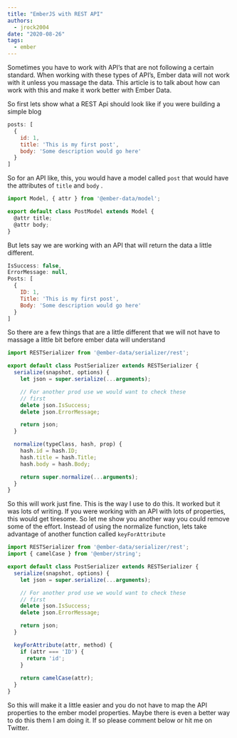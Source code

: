```yaml
---
title: "EmberJS with REST API"
authors:
  - jrock2004
date: "2020-08-26"
tags:
  - ember
---
```


Sometimes you have to work with API’s that are not following a certain standard. When working with these types of API’s, Ember data will not work with it unless you massage the data. This article is to talk about how can work with this and make it work better with Ember Data.

So first lets show what a REST Api should look like if you were building a simple blog

```javascript
posts: [
  {
    id: 1,
    title: 'This is my first post',
    body: 'Some description would go here'
  }
]
```

So for an API like, this, you would have a model called `post` that would have the attributes of `title` and `body` .

```js
import Model, { attr } from '@ember-data/model';

export default class PostModel extends Model {
  @attr title;
  @attr body;
}
```

But lets say we are working with an API that will return the data a little different.

```js
IsSuccess: false,
ErrorMessage: null,
Posts: [
  {
    ID: 1,
    Title: 'This is my first post',
    Body: 'Some description would go here'
  }
]
```

So there are a few things that are a little different that we will not have to massage a little bit before ember data will understand

```js
import RESTSerializer from '@ember-data/serializer/rest';

export default class PostSerializer extends RESTSerializer {
  serialize(snapshot, options) {
    let json = super.serialize(...arguments);

    // For another prod use we would want to check these
    // first
    delete json.IsSuccess;
    delete json.ErrorMessage;

    return json;
  }

  normalize(typeClass, hash, prop) {
    hash.id = hash.ID;
    hash.title = hash.Title;
    hash.body = hash.Body;

    return super.normalize(...arguments);
  }
}
```

So this will work just fine. This is the way I use to do this. It worked but it was lots of writing. If you were working with an API with lots of properties, this would get tiresome. So let me show you another way you could remove some of the effort. Instead of using the normalize function, lets take advantage of another function called `keyForAttribute`

```js
import RESTSerializer from '@ember-data/serializer/rest';
import { camelCase } from '@ember/string';

export default class PostSerializer extends RESTSerializer {
  serialize(snapshot, options) {
    let json = super.serialize(...arguments);

    // For another prod use we would want to check these
    // first
    delete json.IsSuccess;
    delete json.ErrorMessage;

    return json;
  }

  keyForAttribute(attr, method) {
    if (attr === 'ID') {
      return 'id';
    }
    
    return camelCase(attr);
  }
}
```

So this will make it a little easier and you do not have to map the API properties to the ember model properties. Maybe there is even a better way to do this them I am doing it. If so please comment below or hit me on Twitter.
